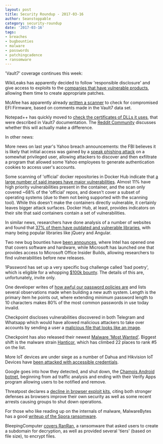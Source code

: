 ```yaml
---
layout: post
title: Security Roundup - 2017-03-16
author: Seanstoppable
category: security-roundup
date: '2017-03-16'
tags:
- breaches
- bugbounties
- malware
- passwords
- patchingcadence
- ransomware
---
```


'Vault7' coverage continues this week:

WikiLeaks has apparently decided to follow 'responsible disclosure' and give
access to exploits to the [companies that have vulnerable
products](https://boingboing.net/2017/03/10/no-security-in-obscurity.html),
allowing them time to create appropriate patches.

McAfee has apparently already [written a
scanner](https://securingtomorrow.mcafee.com/business/chipsec-support-vault-7-disclosure-scanning/)
to check for compromised EFI Firmware, based on comments made in the Vault7 data
set.

Notepad++ has quickly moved to [check the certificates of DLLs it
uses](https://notepad-plus-plus.org/news/notepad-7.3.3-fix-cia-hacking-issue.html),
that were described in Vault7 documentation. The [Reddit
Community](https://www.reddit.com/r/programming/comments/5yym2n/notepad_we_are_in_a_fking_corrupted_world/)
discusses whether this will actually make a difference.

In other news:

More news on last year's Yahoo breach announcements: the FBI believes it is
likely that initial access was gained by a [speak phishing
attack](https://arstechnica.com/tech-policy/2017/03/fbi-hints-that-hack-of-semi-privileged-yahoo-employee-led-to-massive-breach/)
on a somewhat privileged user, allowing attackers to discover and then
exfiltrate a program that allowed some Yahoo employees to generate
authentication cookies to access user's accounts.

Some scanning of 'official' docker repositories in Docker Hub indicate that [a
large number of said images have major
vulnerabilities](https://www.federacy.com/docker_image_vulnerabilities). Almost
11% have high priority vulnerabilities present in the container, and the scan
only covered ~68% of the 'official' repos, and doesn't cover a subset of
operating systems (due to them not being supported with the scanning tool).
While this doesn't make the containers directly vulnerable, it certainly leaves
bigger attack surfaces. Docker Hub, at least, provides indicators on their site
that said containers contain a set of vulnerabilities.

In similar news, researchers have done analysis of a number of websites and
found that [37% of them have outdated and vulnerable
libraries](http://www.zdnet.com/article/an-insecure-mess-how-flawed-javascript-is-turning-web-into-a-hackers-playground/),
with many being popular libraries like jQuery and Angular.

Two new bug bounties have
[been announces](https://threatpost.com/intel-microsoft-announce-new-bug-bounties/124354/), 
where Intel has opened one that covers software and hardware, while Microsoft
has launched one that provides access to Microsoft Office Insider Builds,
allowing researchers to find vulnerabilities before new releases.

1Password has set up a very specific bug challenge called 'bad poetry', which is
eligible for a whopping [$100k
bounty](https://lifehacker.com/remains-of-the-day-1password-offers-up-100k-bug-bount-1793170735).
The details of this are, unfortunately, invite only.

One developer writes of [how awful our password policies
are](https://blog.codinghorror.com/password-rules-are-bullshit/) and lists
several observations made when building a new auth system. Length is the primary
item he points out, where extending minimum password length to 10 characters
makes 80% of the most common passwords in use today invalid.

Checkpoint discloses vulnerabilities discovered in both Telegram and
Whatsapp which would have allowed malicious attackers to take over accounts by
sending a user a [malicious file that looks like an
image](http://blog.checkpoint.com/2017/03/15/check-point-discloses-vulnerability-whatsapp-telegram/).

Checkpoint has also released their newest [Malware 'Most
Wanted'](http://blog.checkpoint.com/2017/03/13/check-point-february-top-malware/).
Biggest shift is the malware strain
[Hanticor](https://isc.sans.edu/forums/diary/HancitorPonyVawtrak+malspam/21919),
which has climbed 22 places to rank #5 on the list. 

More IoT devices are under siege as a number of Dahua and Hikvision IoT
Devices have [been attacked with accessible
credentials](https://krebsonsecurity.com/2017/03/dahua-hikvision-iot-devices-under-siege/). 

Google goes into how they detected, and shut down, the [Chamois Android
botnet](https://security.googleblog.com/2017/03/detecting-and-eliminating-chamois-fraud.html),
beginning from ad traffic analysis and ending with their Verify Apps program
allowing users to be notified and remove.

Threatpost declares a [decline in browser exploit
kits](https://threatpost.com/where-have-all-the-exploit-kits-gone/124241/),
citing both stronger defenses as browsers improve their own security as well as
some recent arrests causing groups to shut down operations.

For those who like reading up on the internals of malware, MalwareBytes has a
good [writeup of the Spora
ransomware](https://blog.malwarebytes.com/threat-analysis/2017/03/spora-ransomware/).

BleepingComputer [covers
RanRan](https://www.bleepingcomputer.com/news/security/new-ranran-ransomware-uses-encryption-tiers-political-messages/),
a ransomware that asked users to create a subdomain for decryption, as well as
provided several 'tiers' (based on file size), to encrypt files.

